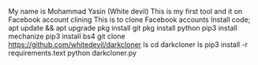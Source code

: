My name is Mohammad Yasin (White devil)
This is my first tool and it on Facebook account clining
This is to clone Facebook accounts
Install code;
apt update && apt upgrade
pkg install git
pkg install python
pip3 install mechanize 
pip3 install bs4
git clone https://github.com/whitedevil/darkcloner
ls
cd darkcloner
ls
pip3 install -r requirements.text
python darkcloner.py
